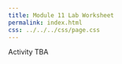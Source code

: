 ```yaml
---
title: Module 11 Lab Worksheet
permalink: index.html
css: ../../../css/page.css
---
```


Activity TBA
